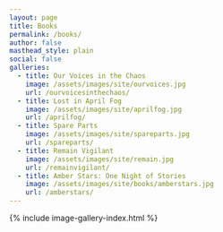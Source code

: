 ```yaml
---
layout: page
title: Books
permalink: /books/
author: false
masthead_style: plain
social: false
galleries:
  - title: Our Voices in the Chaos
    image: /assets/images/site/ourvoices.jpg
    url: /ourvoicesinthechaos/
  - title: Lost in April Fog
    image: /assets/images/site/aprilfog.jpg
    url: /aprilfog/
  - title: Spare Parts
    image: /assets/images/site/spareparts.jpg
    url: /spareparts/
  - title: Remain Vigilant
    image: /assets/images/site/remain.jpg
    url: /remainvigilant/
  - title: Amber Stars: One Night of Stories
    image: /assets/images/site/books/amberstars.jpg
    url: /amberstars/
---
```

{% include image-gallery-index.html %}
